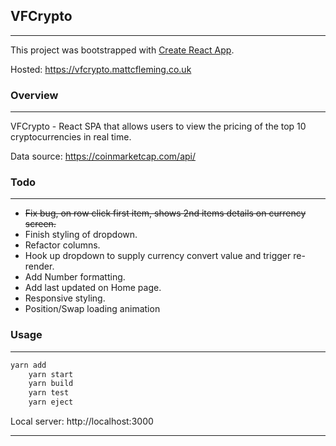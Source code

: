 ## VFCrypto

---

This project was bootstrapped with [Create React App](https://github.com/facebookincubator/create-react-app).

Hosted: https://vfcrypto.mattcfleming.co.uk

### Overview 

---

VFCrypto - React SPA that allows users to view the pricing of the top 10 cryptocurrencies in real time.

Data source: https://coinmarketcap.com/api/


### Todo 

---

 - ~~Fix bug, on row click first item, shows 2nd items details on currency screen.~~
 - Finish styling of dropdown.
 - Refactor columns.
 - Hook up dropdown to supply currency convert value and trigger re-render.
 - Add Number formatting.
 - Add last updated on Home page.
 - Responsive styling.
 - Position/Swap loading animation


### Usage

---

```javascript
yarn add 
	yarn start
	yarn build
	yarn test
	yarn eject
```

Local server: http://localhost:3000

---
